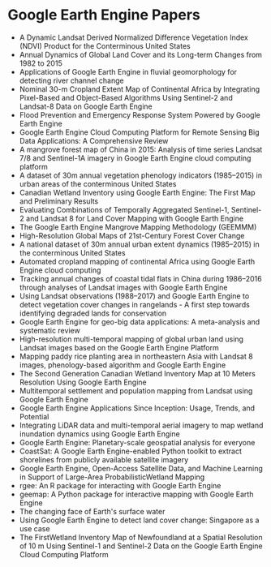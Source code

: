 # Google Earth Engine Papers

<ul>

                             

 <li><a target="_blank" href="https://github.com/manjunath5496/Google-Earth-Engine-Papers/blob/master/ge(1).pdf" style="text-decoration:none;">A Dynamic Landsat Derived Normalized Difference Vegetation Index (NDVI) Product for the Conterminous United States</a></li>

 <li><a target="_blank" href="https://github.com/manjunath5496/Google-Earth-Engine-Papers/blob/master/ge(2).pdf" style="text-decoration:none;">Annual Dynamics of Global Land Cover and its Long-term Changes from 1982 to 2015</a></li>

<li><a target="_blank" href="https://github.com/manjunath5496/Google-Earth-Engine-Papers/blob/master/ge(3).pdf" style="text-decoration:none;">Applications of Google Earth Engine in fluvial geomorphology for detecting river channel change</a></li>
 <li><a target="_blank" href="https://github.com/manjunath5496/Google-Earth-Engine-Papers/blob/master/ge(4).pdf" style="text-decoration:none;">Nominal 30-m Cropland Extent Map of Continental Africa by Integrating Pixel-Based and Object-Based Algorithms Using Sentinel-2 and Landsat-8 Data on Google Earth Engine</a></li>                              
<li><a target="_blank" href="https://github.com/manjunath5496/Google-Earth-Engine-Papers/blob/master/ge(5).pdf" style="text-decoration:none;">Flood Prevention and Emergency Response System Powered by Google Earth Engine</a></li>
<li><a target="_blank" href="https://github.com/manjunath5496/Google-Earth-Engine-Papers/blob/master/ge(6).pdf" style="text-decoration:none;">Google Earth Engine Cloud Computing Platform for Remote Sensing Big Data Applications: A Comprehensive Review</a></li>
 <li><a target="_blank" href="https://github.com/manjunath5496/Google-Earth-Engine-Papers/blob/master/ge(7).pdf" style="text-decoration:none;">A mangrove forest map of China in 2015: Analysis of time series Landsat 7/8 and Sentinel-1A imagery in Google Earth Engine cloud computing platform</a></li>

 <li><a target="_blank" href="https://github.com/manjunath5496/Google-Earth-Engine-Papers/blob/master/ge(8).pdf" style="text-decoration:none;"> A dataset of 30m annual vegetation phenology indicators (1985–2015) in urban areas of the conterminous United States </a></li>
   <li><a target="_blank" href="https://github.com/manjunath5496/Google-Earth-Engine-Papers/blob/master/ge(9).pdf" style="text-decoration:none;">Canadian Wetland Inventory using Google Earth Engine: The First Map and Preliminary Results</a></li>
  
   
 <li><a target="_blank" href="https://github.com/manjunath5496/Google-Earth-Engine-Papers/blob/master/ge(10).pdf" style="text-decoration:none;">Evaluating Combinations of Temporally Aggregated Sentinel-1, Sentinel-2 and Landsat 8 for Land Cover Mapping with Google Earth Engine </a></li>                              
<li><a target="_blank" href="https://github.com/manjunath5496/Google-Earth-Engine-Papers/blob/master/ge(11).pdf" style="text-decoration:none;">The Google Earth Engine Mangrove Mapping Methodology (GEEMMM)</a></li>
<li><a target="_blank" href="https://github.com/manjunath5496/Google-Earth-Engine-Papers/blob/master/ge(12).pdf" style="text-decoration:none;">High-Resolution Global Maps of 21st-Century Forest Cover Change</a></li>
<li><a target="_blank" href="https://github.com/manjunath5496/Google-Earth-Engine-Papers/blob/master/ge(13).pdf" style="text-decoration:none;">A national dataset of 30m annual urban extent dynamics (1985–2015) in the conterminous United States</a></li>

<li><a target="_blank" href="https://github.com/manjunath5496/Google-Earth-Engine-Papers/blob/master/ge(14).pdf" style="text-decoration:none;">Automated cropland mapping of continental Africa using Google Earth Engine cloud computing</a></li>
                              
<li><a target="_blank" href="https://github.com/manjunath5496/Google-Earth-Engine-Papers/blob/master/ge(15).pdf" style="text-decoration:none;">Tracking annual changes of coastal tidal flats in China during 1986–2016 through analyses of Landsat images with Google Earth Engine</a></li>

<li><a target="_blank" href="https://github.com/manjunath5496/Google-Earth-Engine-Papers/blob/master/ge(16).pdf" style="text-decoration:none;">Using Landsat observations (1988–2017) and Google Earth Engine to detect vegetation cover changes in rangelands - A first step towards identifying degraded lands for conservation</a></li>

  <li><a target="_blank" href="https://github.com/manjunath5496/Google-Earth-Engine-Papers/blob/master/ge(17).pdf" style="text-decoration:none;">Google Earth Engine for geo-big data applications: A meta-analysis and systematic review</a></li>   
  
<li><a target="_blank" href="https://github.com/manjunath5496/Google-Earth-Engine-Papers/blob/master/ge(18).pdf" style="text-decoration:none;">High-resolution multi-temporal mapping of global urban land using Landsat images based on the Google Earth Engine Platform</a></li> 

  
<li><a target="_blank" href="https://github.com/manjunath5496/Google-Earth-Engine-Papers/blob/master/ge(19).pdf" style="text-decoration:none;">Mapping paddy rice planting area in northeastern Asia with Landsat 8 images, phenology-based algorithm and Google Earth Engine</a></li> 

<li><a target="_blank" href="https://github.com/manjunath5496/Google-Earth-Engine-Papers/blob/master/ge(20).pdf" style="text-decoration:none;">The Second Generation Canadian Wetland Inventory Map at 10 Meters Resolution Using Google Earth Engine</a></li>

<li><a target="_blank" href="https://github.com/manjunath5496/Google-Earth-Engine-Papers/blob/master/ge(21).pdf" style="text-decoration:none;">Multitemporal settlement and population mapping from Landsat using Google Earth Engine</a></li>
<li><a target="_blank" href="https://github.com/manjunath5496/Google-Earth-Engine-Papers/blob/master/ge(22).pdf" style="text-decoration:none;">Google Earth Engine Applications Since Inception: Usage, Trends, and Potential</a></li> 
 <li><a target="_blank" href="https://github.com/manjunath5496/Google-Earth-Engine-Papers/blob/master/ge(23).pdf" style="text-decoration:none;">Integrating LiDAR data and multi-temporal aerial imagery to map wetland inundation dynamics using Google Earth Engine</a></li> 
 

   <li><a target="_blank" href="https://github.com/manjunath5496/Google-Earth-Engine-Papers/blob/master/ge(24).pdf" style="text-decoration:none;">Google Earth Engine: Planetary-scale geospatial analysis for everyone</a></li>
 
   <li><a target="_blank" href="https://github.com/manjunath5496/Google-Earth-Engine-Papers/blob/master/ge(25).pdf" style="text-decoration:none;">CoastSat: A Google Earth Engine-enabled Python toolkit to extract shorelines from publicly available satellite imagery</a></li>                              
 <li><a target="_blank" href="https://github.com/manjunath5496/Google-Earth-Engine-Papers/blob/master/ge(26).pdf" style="text-decoration:none;">Google Earth Engine, Open-Access Satellite Data, and Machine Learning in Support of Large-Area ProbabilisticWetland Mapping</a></li>
 <li><a target="_blank" href="https://github.com/manjunath5496/Google-Earth-Engine-Papers/blob/master/ge(27).pdf" style="text-decoration:none;">rgee: An R package for interacting with Google Earth Engine</a></li>
   
 
   <li><a target="_blank" href="https://github.com/manjunath5496/Google-Earth-Engine-Papers/blob/master/ge(28).pdf" style="text-decoration:none;">geemap: A Python package for interactive mapping with Google Earth Engine</a></li>
 
   <li><a target="_blank" href="https://github.com/manjunath5496/Google-Earth-Engine-Papers/blob/master/ge(29).pdf" style="text-decoration:none;">The changing face of Earth's surface water </a></li>                              

  <li><a target="_blank" href="https://github.com/manjunath5496/Google-Earth-Engine-Papers/blob/master/ge(30).pdf" style="text-decoration:none;">Using Google Earth Engine to detect land cover change: Singapore as a use case</a></li>
 
   <li><a target="_blank" href="https://github.com/manjunath5496/Google-Earth-Engine-Papers/blob/master/ge(31).pdf" style="text-decoration:none;">The FirstWetland Inventory Map of Newfoundland at a Spatial Resolution of 10 m Using Sentinel-1 and Sentinel-2 Data on the Google Earth Engine Cloud Computing Platform</a></li> 
    </ul>
      
      
      
